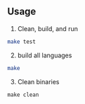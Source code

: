
## Usage
1. Clean, build, and run
```bash
make test
```

2. build all languages
```bash
make
```

3. Clean binaries
```
make clean
```
